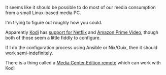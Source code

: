 It seems like it should be possible to do most of our media consumption from a
small Linux-based media PC.

I'm trying to figure out roughly how you could.

Apparently [Kodi](https://kodi.tv/) has [support for
Netflix](https://www.comparitech.com/kodi/watch-netflix-on-kodi-18/) and
[Amazon Prime
Video](https://www.techfollows.com/kodi/install-amazon-prime-video-on-kodi/),
though both of those seem a little fiddly to configure.

If I do the configuration process using Ansible or Nix/Guix, then it should
work semi-indefinitely.

There is a thing called a [Media Center Edition
remote](https://kodi.wiki/view/Using_an_MCE_remote) which can work with Kodi

